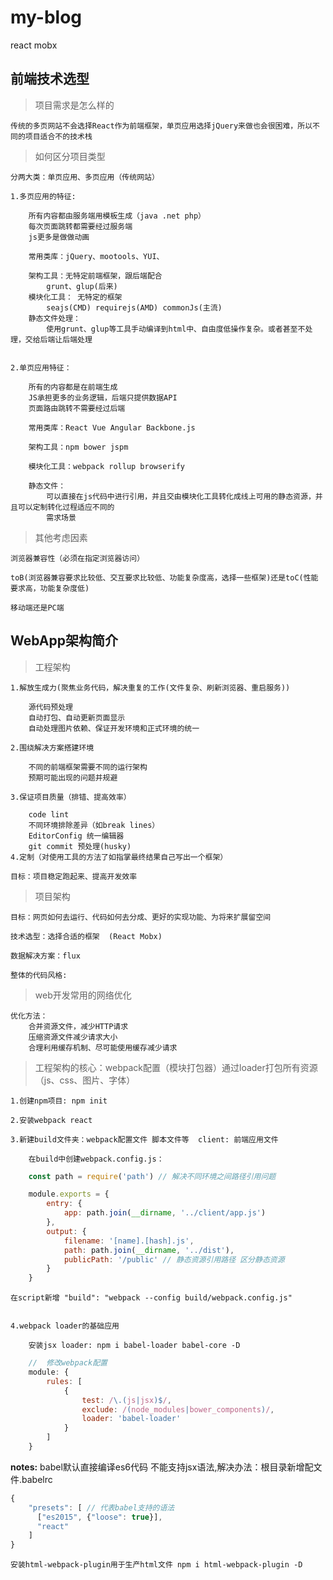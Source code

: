 # my-blog
react  mobx 

## 前端技术选型

> 项目需求是怎么样的

    传统的多页网站不会选择React作为前端框架，单页应用选择jQuery来做也会很困难，所以不同的项目适合不的技术栈

> 如何区分项目类型

    分两大类：单页应用、多页应用（传统网站）

    1.多页应用的特征:
    
        所有内容都由服务端用模板生成（java .net php）
        每次页面跳转都需要经过服务端
        js更多是做做动画

        常用类库：jQuery、mootools、YUI、

        架构工具：无特定前端框架，跟后端配合
            grunt、glup(后来)
        模块化工具： 无特定的框架  
            seajs(CMD) requirejs(AMD) commonJs(主流)
        静态文件处理：
            使用grunt、glup等工具手动编译到html中、自由度低操作复杂。或者甚至不处理，交给后端让后端处理
            
    
    2.单页应用特征：

        所有的内容都是在前端生成
        JS承担更多的业务逻辑，后端只提供数据API
        页面路由跳转不需要经过后端

        常用类库：React Vue Angular Backbone.js

        架构工具：npm bower jspm

        模块化工具：webpack rollup browserify

        静态文件：
            可以直接在js代码中进行引用，并且交由模块化工具转化成线上可用的静态资源，并且可以定制转化过程适应不同的
            需求场景

> 其他考虑因素
    
    浏览器兼容性（必须在指定浏览器访问）

    toB(浏览器兼容要求比较低、交互要求比较低、功能复杂度高，选择一些框架)还是toC(性能要求高，功能复杂度低)

    移动端还是PC端

## WebApp架构简介

> 工程架构 

    1.解放生成力(聚焦业务代码，解决重复的工作(文件复杂、刷新浏览器、重启服务))

        源代码预处理
        自动打包、自动更新页面显示
        自动处理图片依赖、保证开发环境和正式环境的统一

    2.围绕解决方案搭建环境

        不同的前端框架需要不同的运行架构
        预期可能出现的问题并规避

    3.保证项目质量（排错、提高效率）
        
        code lint
        不同环境排除差异（如break lines）
        EditorConfig 统一编辑器
        git commit 预处理(husky)
    4.定制（对使用工具的方法了如指掌最终结果自己写出一个框架）

    目标：项目稳定跑起来、提高开发效率

> 项目架构

    目标：网页如何去运行、代码如何去分成、更好的实现功能、为将来扩展留空间

    技术选型：选择合适的框架  (React Mobx)

    数据解决方案：flux

    整体的代码风格: 

> web开发常用的网络优化

    优化方法：
        合并资源文件，减少HTTP请求
        压缩资源文件减少请求大小
        合理利用缓存机制、尽可能使用缓存减少请求


> 工程架构的核心：webpack配置（模块打包器）通过loader打包所有资源（js、css、图片、字体）

    1.创建npm项目: npm init
    
    2.安装webpack react

    3.新建build文件夹：webpack配置文件 脚本文件等  client: 前端应用文件 

        在build中创建webpack.config.js：
```js
    const path = require('path') // 解决不同环境之间路径引用问题

    module.exports = {
        entry: {
            app: path.join(__dirname, '../client/app.js')
        },
        output: {
            filename: '[name].[hash].js',
            path: path.join(__dirname, '../dist'),
            publicPath: '/public' // 静态资源引用路径 区分静态资源
        }
    }
```
    在script新增 "build": "webpack --config build/webpack.config.js" 


    4.webpack loader的基础应用

        安装jsx loader: npm i babel-loader babel-core -D
```js
    //  修改webpack配置
    module: {
        rules: [
            {
                test: /\.(js|jsx)$/,
                exclude: /(node_modules|bower_components)/,
                loader: 'babel-loader'
            }
        ]
    }
```
**notes:** babel默认直接编译es6代码 不能支持jsx语法,解决办法：根目录新增配文
    件.babelrc
```js
{
    "presets": [ // 代表babel支持的语法 
      ["es2015", {"loose": true}],
      "react"   
    ]
}
```
    安装html-webpack-plugin用于生产html文件 npm i html-webpack-plugin -D




